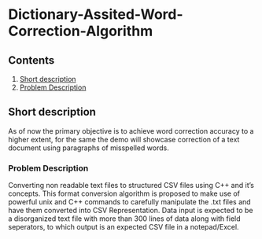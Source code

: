 
# Dictionary-Assited-Word-Correction-Algorithm


## Contents

1. [Short description](#short-description)
1. [Problem Description](#problem-description)

## Short description

As of now the primary objective is to achieve word correction accuracy to a higher extent, for the same the demo will showcase correction of a text document using paragraphs of misspelled words.


### Problem Description

Converting non readable text files to structured CSV files using C++ and it’s concepts. This format conversion algorithm is proposed to make use of powerful unix and C++ commands to carefully manipulate the .txt files and have them converted into CSV Representation. Data input is expected to be a disorganized text file with more than 300 lines of data along with field seperators, to which output is an expected CSV file in a notepad/Excel. 





